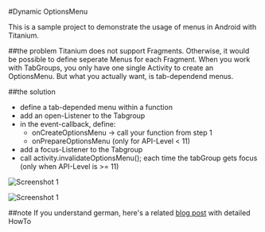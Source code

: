 #Dynamic OptionsMenu

This is a sample project to demonstrate the usage of menus in Android with Titanium.

##the problem
Titanium does not support Fragments. Otherwise, it would be possible to define seperate Menus for each Fragment. When you work with TabGroups, you only have one single Activity to create an OptionsMenu. But what you actually want, is tab-dependend menus.

##the solution
* define a tab-depended menu within a function
* add an open-Listener to the Tabgroup
* in the event-callback, define:
	* onCreateOptionsMenu -> call your function from step 1
	* onPrepareOptionsMenu (only for API-Level < 11)
* add a focus-Listener to the Tabgroup
* call activity.invalidateOptionsMenu(); each time the tabGroup gets focus (only when API-Level is >= 11)


![Screenshot 1](https://raw.github.com/manumaticx/dynamicOptionsMenu/master/images/android4X.png)

![Screenshot 1](https://raw.github.com/manumaticx/dynamicOptionsMenu/master/images/android2X.png)

##note
If you understand german, here's a related [blog post](http://manumaticx.blogspot.de/2013/06/dynamische-optionsmenus-in-android.html) with detailed HowTo